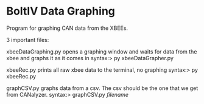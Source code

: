 # BoltIV Data Graphing
Program for graphing CAN data from the XBEEs.

3 important files:

xbeeDataGraphing.py opens a graphing window and waits for data from the xbee and graphs it as it comes in     syntax:> py xbeeDataGrapher.py

xbeeRec.py prints all raw xbee data to the terminal, no graphing     syntax:> py xbeeRec.py

graphCSV.py graphs data from a csv. The csv should be the one that we get from CANalyzer.     syntax:> graphCSV.py *filename*
